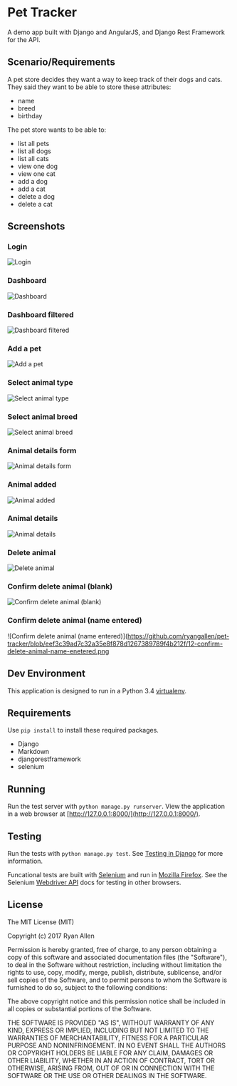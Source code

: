 # Pet Tracker

A demo app built with Django and AngularJS, and Django Rest Framework for the API.

## Scenario/Requirements

A pet store decides they want a way to keep track of their dogs and cats.
They said they want to be able to store these attributes:

* name
* breed
* birthday

The pet store wants to be able to:

* list all pets
* list all dogs
* list all cats
* view one dog
* view one cat
* add a dog
* add a cat
* delete a dog
* delete a cat

## Screenshots

### Login
![Login](https://github.com/ryangallen/pet-tracker/blob/eef3c39ad7c32a35e8f878d1267389789f4b212f/00-login.png)
### Dashboard
![Dashboard](https://github.com/ryangallen/pet-tracker/blob/eef3c39ad7c32a35e8f878d1267389789f4b212f/01-dashboard.png)
### Dashboard filtered
![Dashboard filtered](https://github.com/ryangallen/pet-tracker/blob/eef3c39ad7c32a35e8f878d1267389789f4b212f/02-dashboard-filtered.png)
### Add a pet
![Add a pet](https://github.com/ryangallen/pet-tracker/blob/eef3c39ad7c32a35e8f878d1267389789f4b212f/04-add-a-pet.png)
### Select animal type
![Select animal type](https://github.com/ryangallen/pet-tracker/blob/eef3c39ad7c32a35e8f878d1267389789f4b212f/05-select-animal-type.png)
### Select animal breed
![Select animal breed](https://github.com/ryangallen/pet-tracker/blob/eef3c39ad7c32a35e8f878d1267389789f4b212f/06-select-animal-breed.png)
### Animal details form
![Animal details form](https://github.com/ryangallen/pet-tracker/blob/eef3c39ad7c32a35e8f878d1267389789f4b212f/07-animal-details-form.png)
### Animal added
![Animal added](https://github.com/ryangallen/pet-tracker/blob/eef3c39ad7c32a35e8f878d1267389789f4b212f/08-animal-added.png)
### Animal details
![Animal details](https://github.com/ryangallen/pet-tracker/blob/eef3c39ad7c32a35e8f878d1267389789f4b212f/09-animal-details.png)
### Delete animal
![Delete animal](https://github.com/ryangallen/pet-tracker/blob/eef3c39ad7c32a35e8f878d1267389789f4b212f/10-delete-animal.png)
### Confirm delete animal (blank)
![Confirm delete animal (blank)](https://github.com/ryangallen/pet-tracker/blob/eef3c39ad7c32a35e8f878d1267389789f4b212f/11-confirm-delete-animal-blank.png)
### Confirm delete animal (name entered)
![Confirm delete animal (name entered)](https://github.com/ryangallen/pet-tracker/blob/eef3c39ad7c32a35e8f878d1267389789f4b212f/12-confirm-delete-animal-name-enetered.png

## Dev Environment

This application is designed to run in a Python 3.4
[virtualenv](https://virtualenv.pypa.io/en/latest/).

## Requirements

Use `pip install` to install these required packages.

* Django
* Markdown
* djangorestframework
* selenium

## Running

Run the test server with `python manage.py runserver`. View the application in
a web browser at [http://127.0.0.1:8000/](http://127.0.0.1:8000/).

## Testing

Run the tests with `python manage.py test`. See
[Testing in Django](https://docs.djangoproject.com/en/1.8/topics/testing/) for
more information.

Funcational tests are built with
[Selenium](https://selenium-python.readthedocs.org/) and run in
[Mozilla Firefox](https://www.mozilla.org/en-US/firefox/products/). See the
Selenium [Webdriver API](https://selenium-python.readthedocs.org/api.html) docs
for testing in other browsers.

## License

The MIT License (MIT)

Copyright (c) 2017 Ryan Allen

Permission is hereby granted, free of charge, to any person obtaining a copy of this software and associated documentation files (the "Software"), to deal in the Software without restriction, including without limitation the rights to use, copy, modify, merge, publish, distribute, sublicense, and/or sell copies of the Software, and to permit persons to whom the Software is furnished to do so, subject to the following conditions:

The above copyright notice and this permission notice shall be included in all copies or substantial portions of the Software.

THE SOFTWARE IS PROVIDED "AS IS", WITHOUT WARRANTY OF ANY KIND, EXPRESS OR IMPLIED, INCLUDING BUT NOT LIMITED TO THE WARRANTIES OF MERCHANTABILITY, FITNESS FOR A PARTICULAR PURPOSE AND NONINFRINGEMENT. IN NO EVENT SHALL THE AUTHORS OR COPYRIGHT HOLDERS BE LIABLE FOR ANY CLAIM, DAMAGES OR OTHER LIABILITY, WHETHER IN AN ACTION OF CONTRACT, TORT OR OTHERWISE, ARISING FROM, OUT OF OR IN CONNECTION WITH THE SOFTWARE OR THE USE OR OTHER DEALINGS IN THE SOFTWARE.
